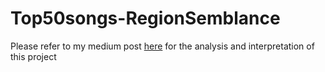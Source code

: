 # Top50songs-RegionSemblance

Please refer to my medium post [here](https://medium.com/@deep-anshi/overview-of-top-50-songs-country-wise-4ef79ed9c7f3) for the analysis and interpretation of this project
